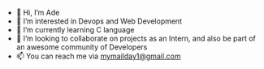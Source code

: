 - 👋 Hi, I’m Ade
- 👀 I’m interested in Devops and Web Development
- 🌱 I’m currently learning C language
- 💞️ I’m looking to collaborate on projects as an Intern, and also be part of an awesome community of Developers
- 📫 You can reach me via mymailday1@gmail.com

<!---
tuneboy2/tuneboy2 is a ✨ special ✨ repository because its `README.md` (this file) appears on your GitHub profile.
You can click the Preview link to take a look at your changes.
--->
